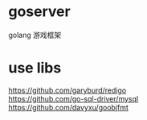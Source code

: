 # goserver
golang 游戏框架
# use libs
https://github.com/garyburd/redigo<br>
https://github.com/go-sql-driver/mysql<br>
https://github.com/davyxu/goobjfmt<br>